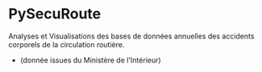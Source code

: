 # PySecuRoute
Analyses et Visualisations des bases de données annuelles des accidents corporels de la circulation routière.
* (donnée issues du Ministère de l'Intérieur)
